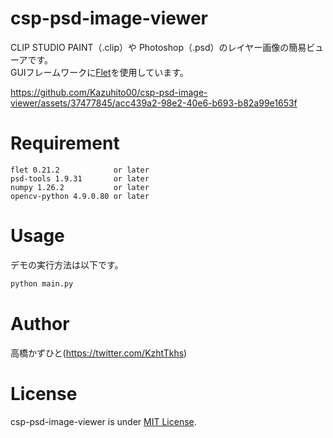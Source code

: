 # csp-psd-image-viewer
CLIP STUDIO PAINT（.clip）や Photoshop（.psd）のレイヤー画像の簡易ビューアです。<br>
GUIフレームワークに[Flet](https://flet.dev/)を使用しています。

https://github.com/Kazuhito00/csp-psd-image-viewer/assets/37477845/acc439a2-98e2-40e6-b693-b82a99e1653f

# Requirement
```
flet 0.21.2            or later
psd-tools 1.9.31       or later
numpy 1.26.2           or later
opencv-python 4.9.0.80 or later
```

# Usage
デモの実行方法は以下です。
```bash
python main.py
```
# Author
高橋かずひと(https://twitter.com/KzhtTkhs)
 
# License 
csp-psd-image-viewer is under [MIT License](LICENSE).
